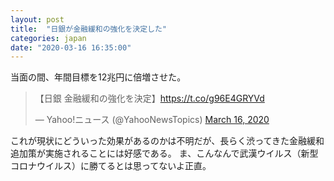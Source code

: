 ```yaml
---
layout: post
title:  "日銀が金融緩和の強化を決定した"
categories: japan
date: "2020-03-16 16:35:00"
---
```


当面の間、年間目標を12兆円に倍増させた。

<blockquote class="twitter-tweet tw-align-center"><p lang="ja" dir="ltr">【日銀 金融緩和の強化を決定】<a href="https://t.co/g96E4GRYVd">https://t.co/g96E4GRYVd</a></p>&mdash; Yahoo!ニュース (@YahooNewsTopics) <a href="https://twitter.com/YahooNewsTopics/status/1239419184590630912?ref_src=twsrc%5Etfw">March 16, 2020</a></blockquote> <script async src="https://platform.twitter.com/widgets.js" charset="utf-8"></script>

これが現状にどういった効果があるのかは不明だが、長らく渋ってきた金融緩和追加策が実施されることには好感である。
ま、こんなんで武漢ウイルス（新型コロナウイルス）に勝てるとは思ってないよ正直。
